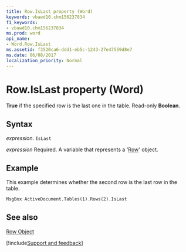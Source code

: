 ```yaml
---
title: Row.IsLast property (Word)
keywords: vbawd10.chm156237834
f1_keywords:
- vbawd10.chm156237834
ms.prod: word
api_name:
- Word.Row.IsLast
ms.assetid: f3520ca6-ddd1-eb5c-1243-27e47559d8e7
ms.date: 06/08/2017
localization_priority: Normal
---
```



# Row.IsLast property (Word)

 **True** if the specified row is the last one in the table. Read-only **Boolean**.


## Syntax

_expression_. `IsLast`

_expression_ Required. A variable that represents a '[Row](Word.Row.md)' object.


## Example

This example determines whether the second row is the last row in the table.


```vb
MsgBox ActiveDocument.Tables(1).Rows(2).IsLast
```


## See also


[Row Object](Word.Row.md)

[!include[Support and feedback](~/includes/feedback-boilerplate.md)]